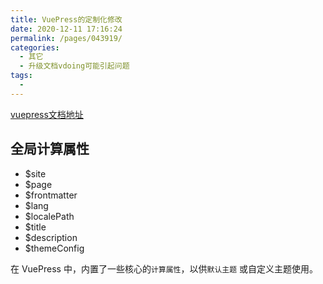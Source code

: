 ```yaml
---
title: VuePress的定制化修改
date: 2020-12-11 17:16:24
permalink: /pages/043919/
categories:
  - 其它
  - 升级文档vdoing可能引起问题
tags:
  - 
---
```



[vuepress文档地址](https://www.bookstack.cn/read/vuepress-1.x/4ad2beb51cb49e6b.md#$frontmatter)

## 全局计算属性
* $site
* $page
* $frontmatter
* $lang
* $localePath
* $title
* $description
* $themeConfig

在 VuePress 中，内置了一些核心的`计算属性`，以供`默认主题` 或自定义主题使用。
